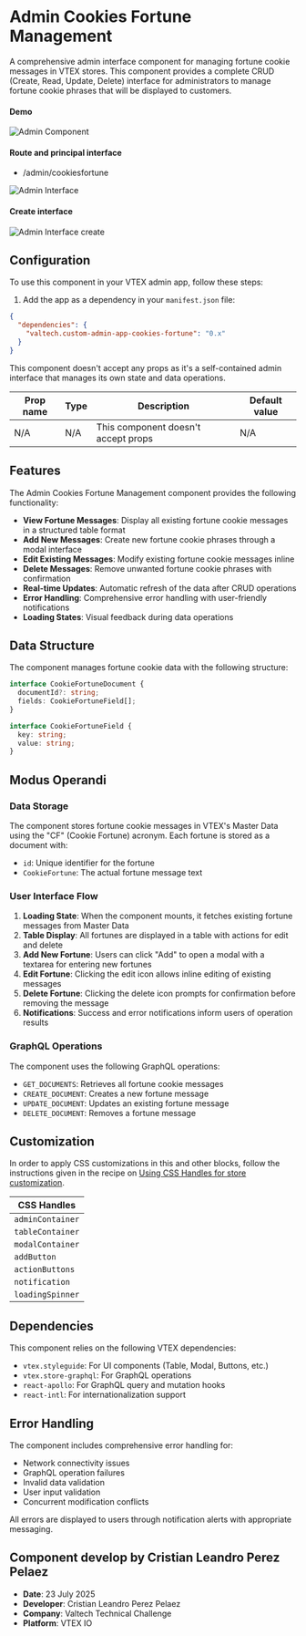 # Admin Cookies Fortune Management

A comprehensive admin interface component for managing fortune cookie messages in VTEX stores. This component provides a complete CRUD (Create, Read, Update, Delete) interface for administrators to manage fortune cookie phrases that will be displayed to customers.

#### Demo
![Admin Component](https://i.ibb.co/YFthpXq0/Demo-admin.gif)

#### Route and principal interface
- /admin/cookiesfortune

![Admin Interface](https://i.ibb.co/9mTTzCcd/ADMIN1.png)

#### Create interface
![Admin Interface create](https://i.ibb.co/d0Fd2SzF/ADMIN2.png)

## Configuration 

To use this component in your VTEX admin app, follow these steps:

1. Add the app as a dependency in your `manifest.json` file:
```json
{
  "dependencies": {
    "valtech.custom-admin-app-cookies-fortune": "0.x"
  }
}
```

This component doesn't accept any props as it's a self-contained admin interface that manages its own state and data operations.

| Prop name | Type | Description | Default value |
| --------- | ---- | ----------- | ------------- |
| N/A | N/A | This component doesn't accept props | N/A |

## Features

The Admin Cookies Fortune Management component provides the following functionality:

- **View Fortune Messages**: Display all existing fortune cookie messages in a structured table format
- **Add New Messages**: Create new fortune cookie phrases through a modal interface
- **Edit Existing Messages**: Modify existing fortune cookie messages inline
- **Delete Messages**: Remove unwanted fortune cookie phrases with confirmation
- **Real-time Updates**: Automatic refresh of the data after CRUD operations
- **Error Handling**: Comprehensive error handling with user-friendly notifications
- **Loading States**: Visual feedback during data operations

## Data Structure

The component manages fortune cookie data with the following structure:

```typescript
interface CookieFortuneDocument {
  documentId?: string;
  fields: CookieFortuneField[];
}

interface CookieFortuneField {
  key: string;
  value: string;
}
```

## Modus Operandi

### Data Storage
The component stores fortune cookie messages in VTEX's Master Data using the "CF" (Cookie Fortune) acronym. Each fortune is stored as a document with:
- `id`: Unique identifier for the fortune
- `CookieFortune`: The actual fortune message text

### User Interface Flow
1. **Loading State**: When the component mounts, it fetches existing fortune messages from Master Data
2. **Table Display**: All fortunes are displayed in a table with actions for edit and delete
3. **Add New Fortune**: Users can click "Add" to open a modal with a textarea for entering new fortunes
4. **Edit Fortune**: Clicking the edit icon allows inline editing of existing messages
5. **Delete Fortune**: Clicking the delete icon prompts for confirmation before removing the message
6. **Notifications**: Success and error notifications inform users of operation results

### GraphQL Operations
The component uses the following GraphQL operations:
- `GET_DOCUMENTS`: Retrieves all fortune cookie messages
- `CREATE_DOCUMENT`: Creates a new fortune message
- `UPDATE_DOCUMENT`: Updates an existing fortune message
- `DELETE_DOCUMENT`: Removes a fortune message

## Customization

In order to apply CSS customizations in this and other blocks, follow the instructions given in the recipe on [Using CSS Handles for store customization](https://vtex.io/docs/recipes/style/using-css-handles-for-store-customization).

| CSS Handles |
| ----------- |
| `adminContainer` |
| `tableContainer` |
| `modalContainer` |
| `addButton` |
| `actionButtons` |
| `notification` |
| `loadingSpinner` |

## Dependencies

This component relies on the following VTEX dependencies:
- `vtex.styleguide`: For UI components (Table, Modal, Buttons, etc.)
- `vtex.store-graphql`: For GraphQL operations
- `react-apollo`: For GraphQL query and mutation hooks
- `react-intl`: For internationalization support

## Error Handling

The component includes comprehensive error handling for:
- Network connectivity issues
- GraphQL operation failures
- Invalid data validation
- User input validation
- Concurrent modification conflicts

All errors are displayed to users through notification alerts with appropriate messaging.

## Component develop by Cristian Leandro Perez Pelaez
- **Date**: 23 July 2025
- **Developer**: Cristian Leandro Perez Pelaez
- **Company**: Valtech Technical Challenge
- **Platform**: VTEX IO
